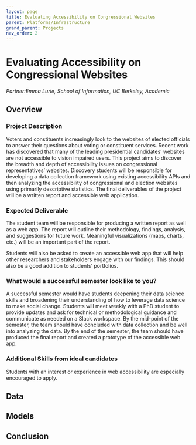 ```yaml
---
layout: page
title: Evaluating Accessibility on Congressional Websites
parent: Platforms/Infrastructure
grand_parent: Projects 
nav_order: 2
---
```



# Evaluating Accessibility on Congressional Websites
*Partner:Emma Lurie, School of Information, UC Berkeley, Academic*

## Overview
### Project Description
Voters and constituents increasingly look to the websites of elected officials to answer their questions about voting or constituent services. Recent work has discovered that many of the leading presidential candidates’ websites are not accessible to vision impaired users. This project aims to discover the breadth and depth of accessibility issues on congressional representatives’ websites. Discovery students will be responsible for developing a data collection framework using existing accessibility APIs and then analyzing the accessibility of congressional and election websites using primarily descriptive statistics. The final deliverables of the project will be a written report and accessible web application.
### Expected Deliverable
The student team will be responsible for producing a written report as well as a web app. The report will outline their methodology, findings, analysis, and suggestions for future work. Meaningful visualizations (maps, charts, etc.) will be an important part of the report.

Students will also be asked to create an accessible web app that will help other researchers and stakeholders engage with our findings. This should also be a good addition to students’ portfolios.
### What would a successful semester look like to you?
A successful semester would have students deepening their data science skills and broadening their understanding of how to leverage data science to make social change. Students will meet weekly with a PhD student to provide updates and ask for technical or methodological guidance and communicate as needed on a Slack workspace. By the mid-point of the semester, the team should have concluded with data collection and be well into analyzing the data. By the end of the semester, the team should have produced the final report and created a prototype of the accessible web app. 
### Additional Skills from ideal candidates
Students with an interest or experience in web accessibility are especially encouraged to apply.

## Data

## Models

## Conclusion


```python

```
